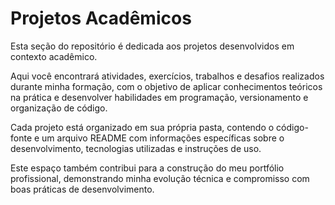 # Projetos Acadêmicos

Esta seção do repositório é dedicada aos projetos desenvolvidos em contexto acadêmico.

Aqui você encontrará atividades, exercícios, trabalhos e desafios realizados durante minha formação, com o objetivo de aplicar conhecimentos teóricos na prática e desenvolver habilidades em programação, versionamento e organização de código.

Cada projeto está organizado em sua própria pasta, contendo o código-fonte e um arquivo README com informações específicas sobre o desenvolvimento, tecnologias utilizadas e instruções de uso.

Este espaço também contribui para a construção do meu portfólio profissional, demonstrando minha evolução técnica e compromisso com boas práticas de desenvolvimento.

